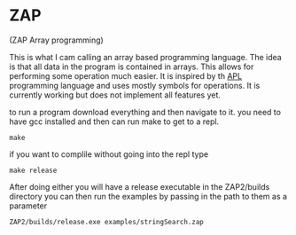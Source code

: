 # ZAP
(ZAP Array programming)

This is what I cam calling an array based programming language. The idea is that all data in the program is contained in arrays. This allows for performing some operation much easier. It is inspired by th [APL](https://en.wikipedia.org/wiki/APL_(programming_language)) programming language and uses mostly symbols for operations. It is currently working but does not implement all features yet.

to run a program download everything and then navigate to it. you need to have gcc installed and then can run make to get to a repl.

    make

if you want to complile without going into the repl type 

    make release

After doing either you will have a release executable in the ZAP2/builds directory you can then run the examples by passing in the path to them as a parameter

    ZAP2/builds/release.exe examples/stringSearch.zap